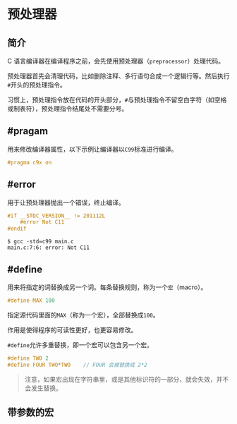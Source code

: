 # 预处理器

## 简介
C 语言编译器在编译程序之前，会先使用预处理器（`preprocessor`）处理代码。

预处理器首先会清理代码，比如删除注释、多行语句合成一个逻辑行等。然后执行`#`开头的预处理指令。

习惯上，预处理指令放在代码的开头部分，`#`与预处理指令不留空白字符（如空格或制表符），预处理指令结尾处不需要分号。

## #pragam
用来修改编译器属性，以下示例让编译器以`C99`标准进行编译。
```c
#pragma c9x on
```

## #error
用于让预处理器抛出一个错误，终止编译。
```c
#if __STDC_VERSION__ != 201112L
    #error Not C11
#endif
```
```shell
$ gcc -std=c99 main.c
main.c:7:6: error: Not C11
```

## #define
用来将指定的词替换成另一个词。每条替换规则，称为一个`宏`（macro）。
```c
#define MAX 100
```
指定源代码里面的`MAX`（称为一个宏），全部替换成`100`。

作用是使得程序的可读性更好，也更容易修改。

`#define`允许多重替换，即一个宏可以包含另一个宏。
```c
#define TWO 2
#define FOUR TWO*TWO    // FOUR 会被替换成 2*2
```

> 注意，如果宏出现在字符串里，或是其他标识符的一部分，就会失效，并不会发生替换。

## 带参数的宏